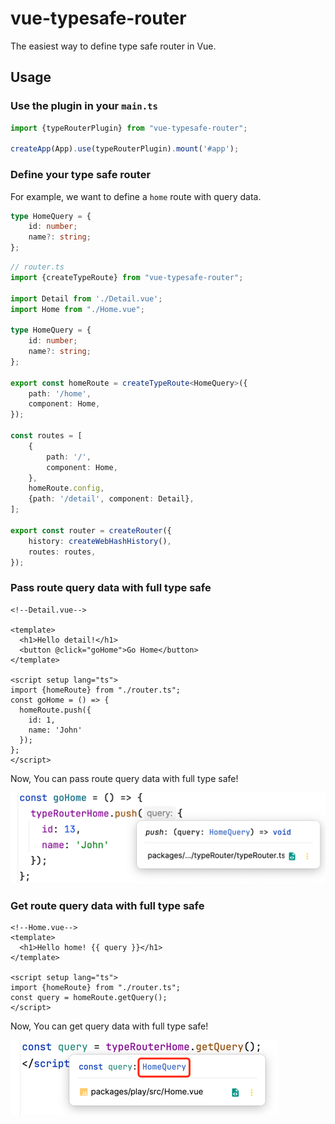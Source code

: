 # vue-typesafe-router
The easiest way to define type safe router in Vue.
## Usage
### Use the plugin in your `main.ts`
```ts
import {typeRouterPlugin} from "vue-typesafe-router";

createApp(App).use(typeRouterPlugin).mount('#app');
```

### Define your type safe router
For example, we want to define a `home` route with query data.

```ts
type HomeQuery = {
    id: number;
    name?: string;
};
```

```ts
// router.ts
import {createTypeRoute} from "vue-typesafe-router";

import Detail from './Detail.vue';
import Home from "./Home.vue";

type HomeQuery = {
    id: number;
    name?: string;
};

export const homeRoute = createTypeRoute<HomeQuery>({
    path: '/home',
    component: Home,
});

const routes = [
    {
        path: '/',
        component: Home,
    },
    homeRoute.config,
    {path: '/detail', component: Detail},
];

export const router = createRouter({
    history: createWebHashHistory(),
    routes: routes,
});
```
### Pass route query data with full type safe
```vue
<!--Detail.vue-->

<template>
  <h1>Hello detail!</h1>
  <button @click="goHome">Go Home</button>
</template>

<script setup lang="ts">
import {homeRoute} from "./router.ts";
const goHome = () => {
  homeRoute.push({
    id: 1,
    name: 'John'
  });
};
</script>
```
Now, You can pass route query data with full type safe!

![img_1.png](img_1.png)

### Get route query data with full type safe
```vue
<!--Home.vue-->
<template>
  <h1>Hello home! {{ query }}</h1>
</template>

<script setup lang="ts">
import {homeRoute} from "./router.ts";
const query = homeRoute.getQuery();
</script>
```
Now, You can get query data with full type safe!

![img.png](img.png)